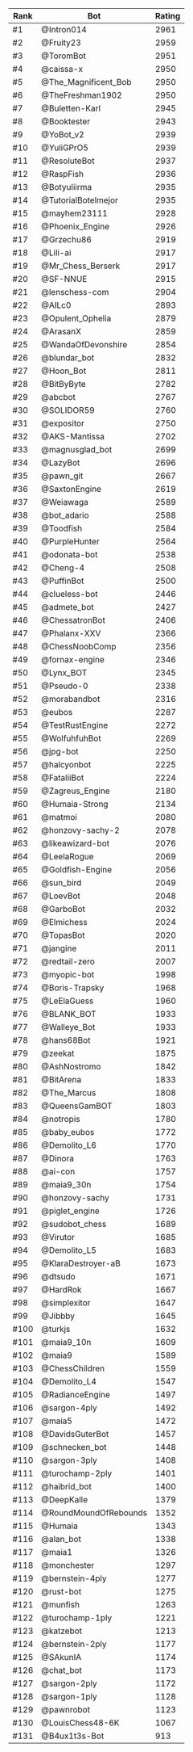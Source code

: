 Rank|Bot|Rating
---|---|---
#1|@Intron014|2961
#2|@Fruity23|2959
#3|@ToromBot|2951
#4|@caissa-x|2950
#5|@The_Magnificent_Bob|2950
#6|@TheFreshman1902|2950
#7|@Buletten-Karl|2945
#8|@Booktester|2943
#9|@YoBot_v2|2939
#10|@YuliGPrO5|2939
#11|@ResoluteBot|2937
#12|@RaspFish|2936
#13|@Botyuliirma|2935
#14|@TutorialBotelmejor|2935
#15|@mayhem23111|2928
#16|@Phoenix_Engine|2926
#17|@Grzechu86|2919
#18|@Lili-ai|2917
#19|@Mr_Chess_Berserk|2917
#20|@SF-NNUE|2915
#21|@lenschess-com|2904
#22|@AILc0|2893
#23|@Opulent_Ophelia|2879
#24|@ArasanX|2859
#25|@WandaOfDevonshire|2854
#26|@blundar_bot|2832
#27|@Hoon_Bot|2811
#28|@BitByByte|2782
#29|@abcbot|2767
#30|@SOLIDOR59|2760
#31|@expositor|2750
#32|@AKS-Mantissa|2702
#33|@magnusglad_bot|2699
#34|@LazyBot|2696
#35|@pawn_git|2667
#36|@SaxtonEngine|2619
#37|@Weiawaga|2589
#38|@bot_adario|2588
#39|@Toodfish|2584
#40|@PurpleHunter|2564
#41|@odonata-bot|2538
#42|@Cheng-4|2508
#43|@PuffinBot|2500
#44|@clueless-bot|2446
#45|@admete_bot|2427
#46|@ChessatronBot|2406
#47|@Phalanx-XXV|2366
#48|@ChessNoobComp|2356
#49|@fornax-engine|2346
#50|@Lynx_BOT|2345
#51|@Pseudo-0|2338
#52|@morabandbot|2316
#53|@eubos|2287
#54|@TestRustEngine|2272
#55|@WolfuhfuhBot|2269
#56|@jpg-bot|2250
#57|@halcyonbot|2225
#58|@FataliiBot|2224
#59|@Zagreus_Engine|2180
#60|@Humaia-Strong|2134
#61|@matmoi|2080
#62|@honzovy-sachy-2|2078
#63|@likeawizard-bot|2076
#64|@LeelaRogue|2069
#65|@Goldfish-Engine|2056
#66|@sun_bird|2049
#67|@LoevBot|2048
#68|@GarboBot|2032
#69|@Elmichess|2024
#70|@TopasBot|2020
#71|@jangine|2011
#72|@redtail-zero|2007
#73|@myopic-bot|1998
#74|@Boris-Trapsky|1968
#75|@LeElaGuess|1960
#76|@BLANK_BOT|1933
#77|@Walleye_Bot|1933
#78|@hans68Bot|1921
#79|@zeekat|1875
#80|@AshNostromo|1842
#81|@BitArena|1833
#82|@The_Marcus|1808
#83|@QueensGamBOT|1803
#84|@notropis|1780
#85|@baby_eubos|1772
#86|@Demolito_L6|1770
#87|@Dinora|1763
#88|@ai-con|1757
#89|@maia9_30n|1754
#90|@honzovy-sachy|1731
#91|@piglet_engine|1726
#92|@sudobot_chess|1689
#93|@Virutor|1685
#94|@Demolito_L5|1683
#95|@KlaraDestroyer-aB|1673
#96|@dtsudo|1671
#97|@HardRok|1667
#98|@simplexitor|1647
#99|@Jibbby|1645
#100|@turkjs|1632
#101|@maia9_10n|1609
#102|@maia9|1589
#103|@ChessChildren|1559
#104|@Demolito_L4|1547
#105|@RadianceEngine|1497
#106|@sargon-4ply|1492
#107|@maia5|1472
#108|@DavidsGuterBot|1457
#109|@schnecken_bot|1448
#110|@sargon-3ply|1408
#111|@turochamp-2ply|1401
#112|@haibrid_bot|1400
#113|@DeepKalle|1379
#114|@RoundMoundOfRebounds|1352
#115|@Humaia|1343
#116|@alan_bot|1338
#117|@maia1|1326
#118|@monchester|1297
#119|@bernstein-4ply|1277
#120|@rust-bot|1275
#121|@munfish|1263
#122|@turochamp-1ply|1221
#123|@katzebot|1213
#124|@bernstein-2ply|1177
#125|@SAkunIA|1174
#126|@chat_bot|1173
#127|@sargon-2ply|1172
#128|@sargon-1ply|1128
#129|@pawnrobot|1123
#130|@LouisChess48-6K|1067
#131|@B4ux1t3s-Bot|913
